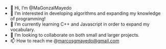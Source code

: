- 👋 Hi, I’m @MaGonzalMayedo
- 👀 I’m interested in developing algorithms and expanding my knowledge of programming!
- 🌱 I’m currently learning C++ and Javascript in order to expand my vocabulary. 
- 💞️ I’m looking to collaborate on both small and larger projects.
- 📫 How to reach me @marcosgmayedo@gmail.com

<!---
MaGonzalMayedo/MaGonzalMayedo is a ✨ special ✨ repository because its `README.md` (this file) appears on your GitHub profile.
You can click the Preview link to take a look at your changes.
--->
